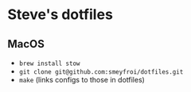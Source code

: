 # Steve's dotfiles

## MacOS

- `brew install stow`
- `git clone git@github.com:smeyfroi/dotfiles.git`
- `make` (links configs to those in dotfiles)
